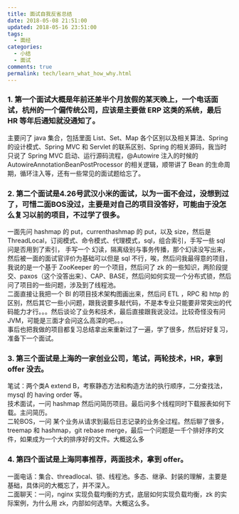 ```yaml
---
title: 面试自我反省总结
date: 2018-05-08 21:51:00
updated: 2018-05-16 23:51:00
tags:
  - 面经
categories: 
  - 小结
  - 面试
comments: true
permalink: tech/learn_what_how_why.html 
---
```


### 1. 第一个面试大概是年前还差半个月放假的某天晚上，一个电话面试，杭州的一个偏传统公司，应该是主要做 ERP 这类的系统，最后 HR 等年后通知就没通知了。
 
主要问了 java 集合，包括里面 List、Set、Map 各个区别以及相关算法、Spring 的设计模式、Spring MVC 和 Servlet 的联系区别、Spring 的相关源码，我当时只说了 Spring MVC 启动、运行源码流程，@Autowire 注入的时候的 AutowireAnnotationBeanPostProcessor 的相关逻辑，顺带讲了 Bean 的生命周期，循环注入等，还有一些常见的面试题给忘了。

### 2. 第二个面试是4.26号武汉小米的面试，以为一面不会过，没想到过了，可惜二面BOS没过，主要是对自己的项目没答好，可能由于没怎么复习以前的项目，不过学了很多。

一面先问 hashmap 的 put，currenthashmap 的 put，以及 size，然后是 ThreadLocal，订阅模式、命令模式、代理模式，sql，组合索引，手写一些 sql 问是否用到了索引，
手写一个 幻读，隔离级别与事务传播，那个幻读没写出来，然后被一面的面试官评价为基础可以但是 sql 不行，唉，然后问我最得意的项目，我说的是一个基于 ZooKeeper 的一个项目，然后问了 zk 的一些知识，两阶段提交、paxos（这个没答出来）、CAP、BASE，然后问如何实现一个分布式锁，然后问了项目的一些问题，涉及到了线程池。   
二面直接让我把一个 BI 的项目技术架构图画出来，然后问 ETL ，RPC 和 http 的区别，然后其它一些小问题，跟我说要多敲代码，不是本专业只能要非常突出的代码能力才行。。。然后谈论了业务和技术，最后直接跟我说没过。比较奇怪没有问 JVM，可能是三面才会问这么高深的吧。。。  
事后也把我做的项目都复习总结拿出来重新过了一遍，学了很多，然后好好复习，准备下一个面试。

### 3. 第三个面试是上海的一家创业公司，笔试，两轮技术，HR，拿到 offer 没去。

笔试：两个类A extend B，考察静态方法和构造方法的执行顺序，二分查找法，mysql 的 having order 等。  
技术面试，一问 hashmap 然后问简历项目。最后问多个线程同时下载报表如何下载。主问简历。  
二轮BOS，一问 某个业务从请求到最后日志记录的业务全过程。然后聊了很多，treemap 和 hashmap，git rebase merge，最后一个问题是一千个排好序的文件，如果成为一个大的排序好的文件。大概这么多

### 4. 第四个面试是上海同事推荐，两面技术，拿到 offer。

一面电话：集合、threadlocal、锁、线程池。多态、继承、封装的理解，主要是基础，具体问的大概忘了，并不深入。  
二面聊天：一问，nginx 实现负载均衡的方式，底层如何实现负载均衡，zk 的实际案例，为什么用 zk，内部如何选举。大概这么多。
